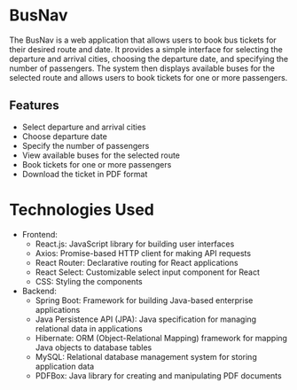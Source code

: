 # BusNav
The BusNav is a web application that allows users to book bus tickets for their desired route and date. It provides a simple interface for selecting the departure and arrival cities, choosing the departure date, and specifying the number of passengers. The system then displays available buses for the selected route and allows users to book tickets for one or more passengers.
##  Features

* Select departure and arrival cities
* Choose departure date
* Specify the number of passengers
* View available buses for the selected route
* Book tickets for one or more passengers
* Download the ticket in PDF format
  
# Technologies Used
* Frontend:
  * React.js: JavaScript library for building user interfaces
  * Axios: Promise-based HTTP client for making API requests
  * React Router: Declarative routing for React applications
  * React Select: Customizable select input component for React
  * CSS: Styling the components
* Backend:
  * Spring Boot: Framework for building Java-based enterprise applications
  * Java Persistence API (JPA): Java specification for managing relational data in applications
  * Hibernate: ORM (Object-Relational Mapping) framework for mapping Java objects to database tables
  * MySQL: Relational database management system for storing application data
  * PDFBox: Java library for creating and manipulating PDF documents

